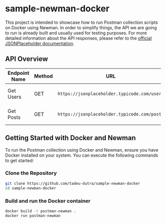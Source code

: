 # sample-newman-docker

This project is intended to showcase how to run Postman collection scripts on Docker using Newman. In order to simplify things, the API we are going to run is already built and usually used for testing purposes. For more detailed information about the API responses, please refer to the [official JSONPlaceholder documentation](https://jsonplaceholder.typicode.com/).


## API Overview

| Endpoint Name | Method | URL                                    | Description                  |
|---------------|--------|----------------------------------------|------------------------------|
| Get Users     | GET    | `https://jsonplaceholder.typicode.com/users` | Retrieves a list of users.   |
| Get Posts     | GET    | `https://jsonplaceholder.typicode.com/posts` | Retrieves a list of posts.   |


## Getting Started with Docker and Newman

To run the Postman collection using Docker and Newman, ensure you have Docker installed on your system. You can execute the following commands to get started:


### Clone the Repository

```bash
git clone https://github.com/tadeu-dutra/sample-newman-docker
cd sample-newman-docker
```


### Build and run the Docker container

```bash
docker build -t postman-newman .
docker run postman-newman
```

